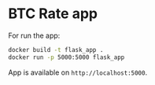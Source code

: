 # BTC Rate app

For run the app:

```bash
docker build -t flask_app .
docker run -p 5000:5000 flask_app
```

App is available on ```http://localhost:5000```.
